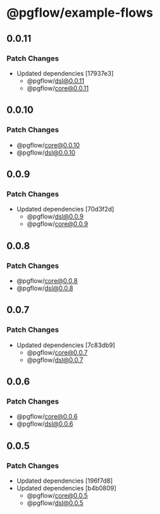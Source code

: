# @pgflow/example-flows

## 0.0.11

### Patch Changes

- Updated dependencies [17937e3]
  - @pgflow/dsl@0.0.11
  - @pgflow/core@0.0.11

## 0.0.10

### Patch Changes

- @pgflow/core@0.0.10
- @pgflow/dsl@0.0.10

## 0.0.9

### Patch Changes

- Updated dependencies [70d3f2d]
  - @pgflow/dsl@0.0.9
  - @pgflow/core@0.0.9

## 0.0.8

### Patch Changes

- @pgflow/core@0.0.8
- @pgflow/dsl@0.0.8

## 0.0.7

### Patch Changes

- Updated dependencies [7c83db9]
  - @pgflow/core@0.0.7
  - @pgflow/dsl@0.0.7

## 0.0.6

### Patch Changes

- @pgflow/core@0.0.6
- @pgflow/dsl@0.0.6

## 0.0.5

### Patch Changes

- Updated dependencies [196f7d8]
- Updated dependencies [b4b0809]
  - @pgflow/core@0.0.5
  - @pgflow/dsl@0.0.5
